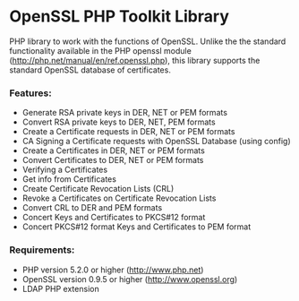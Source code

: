 # OpenSSL PHP Toolkit Library

PHP library to work with the functions of OpenSSL. Unlike the the standard functionality available in the PHP openssl module (http://php.net/manual/en/ref.openssl.php), this library supports the standard OpenSSL database of certificates.

### Features:
- Generate RSA private keys in DER, NET or PEM formats
- Convert RSA private keys to DER, NET, PEM formats
- Create a Certificate requests in DER, NET or PEM formats
- CA Signing a Certificate requests with OpenSSL Database (using config)
- Create a Certificates in DER, NET or PEM formats
- Convert Certificates to DER, NET or PEM formats
- Verifying a Certificates
- Get info from Certificates
- Create Certificate Revocation Lists (CRL)
- Revoke a Certificates on Certificate Revocation Lists
- Convert CRL to DER and PEM formats
- Concert Keys and Certificates to PKCS#12 format
- Concert PKCS#12 format Keys and Certificates to PEM format

### Requirements:
- PHP version 5.2.0 or higher (http://www.php.net)
- OpenSSL version 0.9.5 or higher (http://www.openssl.org)
- LDAP PHP extension
